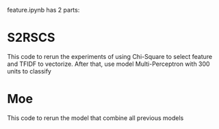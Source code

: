 feature.ipynb has 2 parts:

# S2RSCS
This code to  rerun the experiments of using Chi-Square to select feature and TFIDF to vectorize. After that, use model Multi-Perceptron with 300 units to classify

# Moe
This code to rerun the model that combine all previous models
